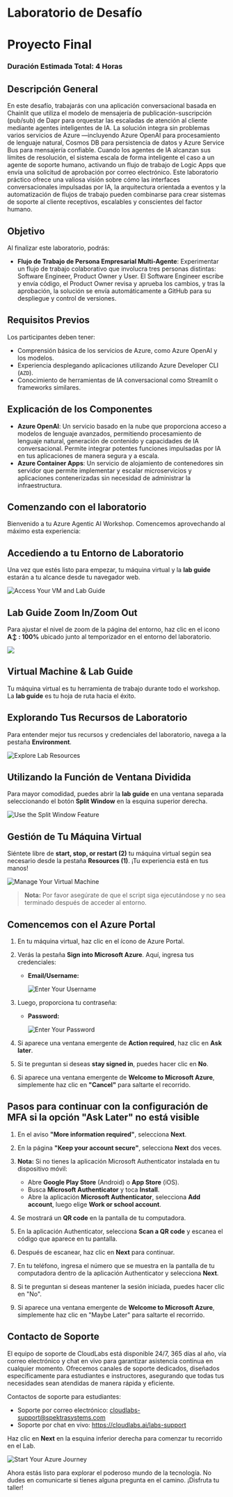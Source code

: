 # Laboratorio de Desafío

# Proyecto Final

### Duración Estimada Total: 4 Horas

## Descripción General

En este desafío, trabajarás con una aplicación conversacional basada en Chainlit que utiliza el modelo de mensajería de publicación-suscripción (pub/sub) de Dapr para orquestar las escaladas de atención al cliente mediante agentes inteligentes de IA. La solución integra sin problemas varios servicios de Azure —incluyendo Azure OpenAI para procesamiento de lenguaje natural, Cosmos DB para persistencia de datos y Azure Service Bus para mensajería confiable. Cuando los agentes de IA alcanzan sus límites de resolución, el sistema escala de forma inteligente el caso a un agente de soporte humano, activando un flujo de trabajo de Logic Apps que envía una solicitud de aprobación por correo electrónico. Este laboratorio práctico ofrece una valiosa visión sobre cómo las interfaces conversacionales impulsadas por IA, la arquitectura orientada a eventos y la automatización de flujos de trabajo pueden combinarse para crear sistemas de soporte al cliente receptivos, escalables y conscientes del factor humano.

## Objetivo

Al finalizar este laboratorio, podrás:

- **Flujo de Trabajo de Persona Empresarial Multi-Agente**: Experimentar un flujo de trabajo colaborativo que involucra tres personas distintas: Software Engineer, Product Owner y User. El Software Engineer escribe y envía código, el Product Owner revisa y aprueba los cambios, y tras la aprobación, la solución se envía automáticamente a GitHub para su despliegue y control de versiones.

## Requisitos Previos

Los participantes deben tener:

- Comprensión básica de los servicios de Azure, como Azure OpenAI y los modelos.
- Experiencia desplegando aplicaciones utilizando Azure Developer CLI (`AZD`).
- Conocimiento de herramientas de IA conversacional como Streamlit o frameworks similares.


## Explicación de los Componentes

- **Azure OpenAI**: Un servicio basado en la nube que proporciona acceso a modelos de lenguaje avanzados, permitiendo procesamiento de lenguaje natural, generación de contenido y capacidades de IA conversacional. Permite integrar potentes funciones impulsadas por IA en tus aplicaciones de manera segura y a escala.
- **Azure Container Apps**: Un servicio de alojamiento de contenedores sin servidor que permite implementar y escalar microservicios y aplicaciones contenerizadas sin necesidad de administrar la infraestructura.

## Comenzando con el laboratorio

Bienvenido a tu Azure Agentic AI Workshop. Comencemos aprovechando al máximo esta experiencia:

## Accediendo a tu Entorno de Laboratorio

Una vez que estés listo para empezar, tu máquina virtual y la **lab guide** estarán a tu alcance desde tu navegador web.

![Access Your VM and Lab Guide](./media/Agg1.png)

## Lab Guide Zoom In/Zoom Out

Para ajustar el nivel de zoom de la página del entorno, haz clic en el icono **A↕ : 100%** ubicado junto al temporizador en el entorno del laboratorio.

![](./media/Agg2.png)

## Virtual Machine & Lab Guide

Tu máquina virtual es tu herramienta de trabajo durante todo el workshop. La **lab guide** es tu hoja de ruta hacia el éxito.

## Explorando Tus Recursos de Laboratorio

Para entender mejor tus recursos y credenciales del laboratorio, navega a la pestaña **Environment**.

![Explore Lab Resources](./media/Agg3.png)

## Utilizando la Función de Ventana Dividida

Para mayor comodidad, puedes abrir la **lab guide** en una ventana separada seleccionando el botón **Split Window** en la esquina superior derecha.

![Use the Split Window Feature](./media/Agg4.png)

## Gestión de Tu Máquina Virtual

Siéntete libre de **start, stop, or restart (2)** tu máquina virtual según sea necesario desde la pestaña **Resources (1)**. ¡Tu experiencia está en tus manos!

![Manage Your Virtual Machine](./media/Agg5.png)

<!-- ## Extensión de la Duración del Laboratorio

1. Para extender la duración del laboratorio, haz clic en el icono **Hourglass** en la esquina superior derecha del entorno del laboratorio.

    ![Manage Your Virtual Machine](./media/media/gext.png)

    >**Nota:** El icono **Hourglass** aparecerá cuando queden 10 minutos del laboratorio.

2. Haz clic en **OK** para extender la duración del laboratorio.

   ![Manage Your Virtual Machine](./media/media/gext2.png)

3. Si no has extendido la duración antes de que el laboratorio esté por finalizar, aparecerá una ventana emergente con la opción de extender. Haz clic en **OK** para continuar. -->

> **Nota:** Por favor asegúrate de que el script siga ejecutándose y no sea terminado después de acceder al entorno.

## Comencemos con el Azure Portal

1. En tu máquina virtual, haz clic en el ícono de Azure Portal.
2. Verás la pestaña **Sign into Microsoft Azure**. Aquí, ingresa tus credenciales:

   - **Email/Username:** <inject key="AzureAdUserEmail"></inject>

     ![Enter Your Username](./media/gt-5.png)

3. Luego, proporciona tu contraseña:

   - **Password:** <inject key="AzureAdUserPassword"></inject>

     ![Enter Your Password](./media/gt-4.png)

4. Si aparece una ventana emergente de **Action required**, haz clic en **Ask later**.
5. Si te preguntan si deseas **stay signed in**, puedes hacer clic en **No**.
6. Si aparece una ventana emergente de **Welcome to Microsoft Azure**, simplemente haz clic en **"Cancel"** para saltarte el recorrido.

## Pasos para continuar con la configuración de MFA si la opción "Ask Later" no está visible

1. En el aviso **"More information required"**, selecciona **Next**.

2. En la página **"Keep your account secure"**, selecciona **Next** dos veces.

3. **Nota:** Si no tienes la aplicación Microsoft Authenticator instalada en tu dispositivo móvil:

   - Abre **Google Play Store** (Android) o **App Store** (iOS).
   - Busca **Microsoft Authenticator** y toca **Install**.
   - Abre la aplicación **Microsoft Authenticator**, selecciona **Add account**, luego elige **Work or school account**.

4. Se mostrará un **QR code** en la pantalla de tu computadora.

5. En la aplicación Authenticator, selecciona **Scan a QR code** y escanea el código que aparece en tu pantalla.

6. Después de escanear, haz clic en **Next** para continuar.

7. En tu teléfono, ingresa el número que se muestra en la pantalla de tu computadora dentro de la aplicación Authenticator y selecciona **Next**.

8. Si te preguntan si deseas mantener la sesión iniciada, puedes hacer clic en "No".

9. Si aparece una ventana emergente de **Welcome to Microsoft Azure**, simplemente haz clic en "Maybe Later" para saltarte el recorrido.

## Contacto de Soporte

El equipo de soporte de CloudLabs está disponible 24/7, 365 días al año, vía correo electrónico y chat en vivo para garantizar asistencia continua en cualquier momento. Ofrecemos canales de soporte dedicados, diseñados específicamente para estudiantes e instructores, asegurando que todas tus necesidades sean atendidas de manera rápida y eficiente.

Contactos de soporte para estudiantes:

- Soporte por correo electrónico: [cloudlabs-support@spektrasystems.com](mailto:cloudlabs-support@spektrasystems.com)
- Soporte por chat en vivo: https://cloudlabs.ai/labs-support

Haz clic en **Next** en la esquina inferior derecha para comenzar tu recorrido en el Lab.

![Start Your Azure Journey](./media/Agg6.png)

Ahora estás listo para explorar el poderoso mundo de la tecnología. No dudes en comunicarte si tienes alguna pregunta en el camino. ¡Disfruta tu taller!
